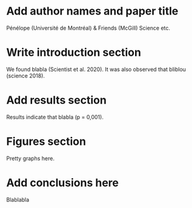 # Add author names and paper title 
Pénélope (Université de Montréal) & Friends (McGill)
Science etc. 

# Write introduction section 
We found blabla (Scientist et al. 2020). It was also observed that bliblou (science 2018).

# Add results section
Results indicate that blabla (p = 0,001).

# Figures section
Pretty graphs here.

# Add conclusions here
Blablabla